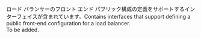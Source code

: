 <Namespace Name="Microsoft.Azure.Management.Network.Fluent.LoadBalancerPublicFrontend.Definition">
  <Docs>
    <summary><span data-ttu-id="4f24b-101">ロード バランサーのフロント エンド パブリック構成の定義をサポートするインターフェイスが含まれています。</span><span class="sxs-lookup"><span data-stu-id="4f24b-101">Contains interfaces that support defining a public front-end configuration for a load balancer.</span></span></summary> 
    <remarks>To be added.</remarks>
  </Docs>
</Namespace>
